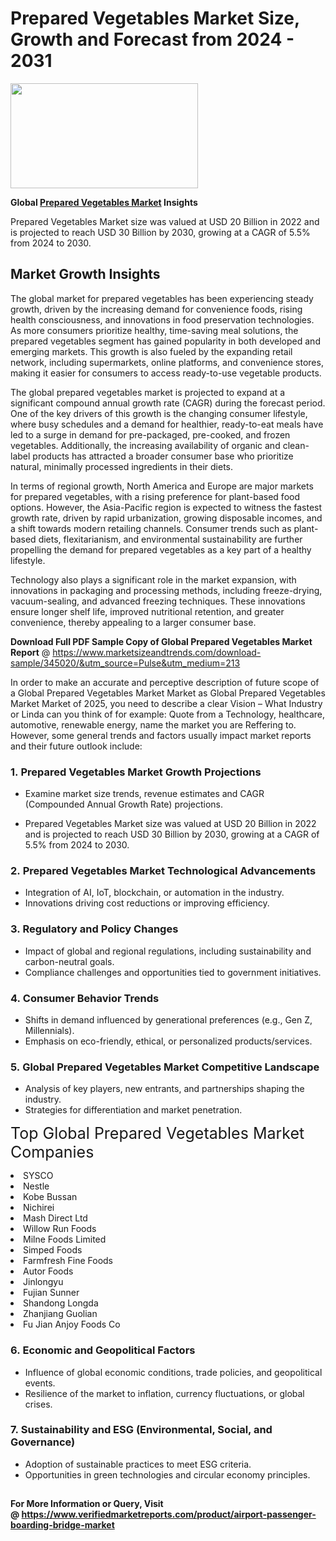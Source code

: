 <H1>Prepared Vegetables Market Size, Growth and Forecast from 2024 - 2031</H1><img class="aligncenter size-medium wp-image-584254" src="https://thirdeyenews.in/wp-content/uploads/2024/09/Global-Market-Research-300x168.jpeg" alt="" width="300" height="168" /><p><strong>Global&nbsp;<a href="https://www.marketsizeandtrends.com/download-sample/345020/&amp;utm_source=Pulse&amp;utm_medium=213">Prepared Vegetables Market</a> Insights</strong></p><p>Prepared Vegetables Market size was valued at USD 20 Billion in 2022 and is projected to reach USD 30 Billion by 2030, growing at a CAGR of 5.5% from 2024 to 2030.</p><p><h2>Market Growth Insights</h2> <p>The global market for prepared vegetables has been experiencing steady growth, driven by the increasing demand for convenience foods, rising health consciousness, and innovations in food preservation technologies. As more consumers prioritize healthy, time-saving meal solutions, the prepared vegetables segment has gained popularity in both developed and emerging markets. This growth is also fueled by the expanding retail network, including supermarkets, online platforms, and convenience stores, making it easier for consumers to access ready-to-use vegetable products.</p> <p></p> <p>The global prepared vegetables market is projected to expand at a significant compound annual growth rate (CAGR) during the forecast period. One of the key drivers of this growth is the changing consumer lifestyle, where busy schedules and a demand for healthier, ready-to-eat meals have led to a surge in demand for pre-packaged, pre-cooked, and frozen vegetables. Additionally, the increasing availability of organic and clean-label products has attracted a broader consumer base who prioritize natural, minimally processed ingredients in their diets.</p> <p>In terms of regional growth, North America and Europe are major markets for prepared vegetables, with a rising preference for plant-based food options. However, the Asia-Pacific region is expected to witness the fastest growth rate, driven by rapid urbanization, growing disposable incomes, and a shift towards modern retailing channels. Consumer trends such as plant-based diets, flexitarianism, and environmental sustainability are further propelling the demand for prepared vegetables as a key part of a healthy lifestyle.</p> <p>Technology also plays a significant role in the market expansion, with innovations in packaging and processing methods, including freeze-drying, vacuum-sealing, and advanced freezing techniques. These innovations ensure longer shelf life, improved nutritional retention, and greater convenience, thereby appealing to a larger consumer base.</p> <p></p><p><span class=""><strong>Download Full PDF Sample Copy of Global Prepared Vegetables Market Report</strong> @ <a href="https://www.marketsizeandtrends.com/download-sample/345020/&amp;utm_source=Pulse&amp;utm_medium=213" target="_blank">https://www.marketsizeandtrends.com/download-sample/345020/&amp;utm_source=Pulse&amp;utm_medium=213</a></span></p><p>In order to make an accurate and perceptive description of future scope of a Global&nbsp;Prepared Vegetables Market Market as Global&nbsp;Prepared Vegetables Market Market of 2025, you need to describe a clear Vision &ndash; What Industry or Linda can you think of for example: Quote from a Technology, healthcare, automotive, renewable energy, name the market you are Reffering to. However, some general trends and factors usually impact market reports and their future outlook include:</p><h3>1.&nbsp;<strong>Prepared Vegetables Market Growth Projections</strong></h3><ul><li>Examine market size trends, revenue estimates and CAGR (Compounded Annual Growth Rate) projections.</li><li><p>Prepared Vegetables Market size was valued at USD 20 Billion in 2022 and is projected to reach USD 30 Billion by 2030, growing at a CAGR of 5.5% from 2024 to 2030.</p></li></ul><h3>2.&nbsp;<strong>Prepared Vegetables Market Technological Advancements</strong></h3><ul><li>Integration of AI, IoT, blockchain, or automation in the industry.</li><li>Innovations driving cost reductions or improving efficiency.</li></ul><h3>3.&nbsp;<strong>Regulatory and Policy Changes</strong></h3><ul><li>Impact of global and regional regulations, including sustainability and carbon-neutral goals.</li><li>Compliance challenges and opportunities tied to government initiatives.</li></ul><h3>4.&nbsp;<strong>Consumer Behavior Trends</strong></h3><ul><li>Shifts in demand influenced by generational preferences (e.g., Gen Z, Millennials).</li><li>Emphasis on eco-friendly, ethical, or personalized products/services.</li></ul><h3>5.&nbsp;<strong>Global Prepared Vegetables Market Competitive Landscape</strong></h3><ul><li>Analysis of key players, new entrants, and partnerships shaping the industry.</li><li>Strategies for differentiation and market penetration.</li></ul><p data-pm-slice="1 1 []"><span style="color: inherit; font-family: inherit; font-size: 25px;">Top Global Prepared Vegetables Market Companies</span></p><div class="" data-test-id=""><p><li>SYSCO</li><li> Nestle</li><li> Kobe Bussan</li><li> Nichirei</li><li> Mash Direct Ltd</li><li> Willow Run Foods</li><li> Milne Foods Limited</li><li> Simped Foods</li><li> Farmfresh Fine Foods</li><li> Autor Foods</li><li> Jinlongyu</li><li> Fujian Sunner</li><li> Shandong Longda</li><li> Zhanjiang Guolian</li><li> Fu Jian Anjoy Foods Co</li></p></div><h3>6.&nbsp;<strong>Economic and Geopolitical Factors</strong></h3><ul><li>Influence of global economic conditions, trade policies, and geopolitical events.</li><li>Resilience of the market to inflation, currency fluctuations, or global crises.</li></ul><h3>7.&nbsp;<strong>Sustainability and ESG (Environmental, Social, and Governance)</strong></h3><ul><li>Adoption of sustainable practices to meet ESG criteria.</li><li>Opportunities in green technologies and circular economy principles.</li></ul><h2><strong style="font-size: 14px;">For More Information or Query, Visit @&nbsp;</strong><a style="background-color: #ffffff; font-size: 14px;" href="https://www.marketsizeandtrends.com/report/prepared-vegetables-market/" target="_blank">https://www.verifiedmarketreports.com/product/airport-passenger-boarding-bridge-market</a></h2>
